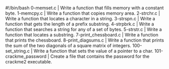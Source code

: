 #!/bin/bash
0-memset.c | Write a function that fills memory with a constant byte.
1-memcpy.c | Write a function that copies memory area.
2-strchr.c | Write a function that locates a character in a string.
3-strspn.c | Write a function that gets the length of a prefix substring.
4-strpbrk.c | Write a function that searches a string for any of a set of bytes.
5-strstr.c | Write a function that locates a substring.
7-print_chessboard.c | Write a function that prints the chessboard.
8-print_diagsums.c | Write a function that prints the sum of the two diagonals of a square matrix of integers.
100-set_string.c | Write a function that sets the value of a pointer to a char.
101-crackme_password | Create a file that contains the password for the crackme2 executable.

